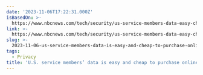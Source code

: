 ```yaml
---
date: '2023-11-06T17:22:31.000Z'
isBasedOn: >-
  https://www.nbcnews.com/tech/security/us-service-members-data-easy-cheap-purchase-online-study-finds-rcna123064
link: >-
  https://www.nbcnews.com/tech/security/us-service-members-data-easy-cheap-purchase-online-study-finds-rcna123064
slug: >-
  2023-11-06-us-service-members-data-is-easy-and-cheap-to-purchase-online-study-find
tags:
  - Privacy
title: 'U.S. service members’ data is easy and cheap to purchase online, study find'
---
```


